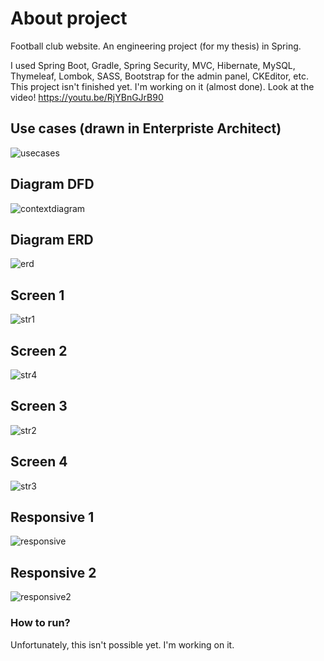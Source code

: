 # About project
Football club website. An engineering project (for my thesis) in Spring.

I used Spring Boot, Gradle, Spring Security, MVC, Hibernate, MySQL, Thymeleaf, Lombok, SASS, Bootstrap for the admin panel, CKEditor, etc. This project isn't finished yet. I'm working on it (almost done). Look at the video! https://youtu.be/RjYBnGJrB90
## Use cases (drawn in Enterpriste Architect)
![usecases](https://user-images.githubusercontent.com/27241538/70185679-92d7dc80-16ea-11ea-9883-97d356a33564.png)

## Diagram DFD
![contextdiagram](https://user-images.githubusercontent.com/27241538/70185878-f3ffb000-16ea-11ea-88f6-5cfa97b37c0b.png)

## Diagram ERD
![erd](https://user-images.githubusercontent.com/27241538/70185982-2b6e5c80-16eb-11ea-9c9b-9d23989e88bf.png)
## Screen 1
![str1](https://user-images.githubusercontent.com/27241538/66924623-3c73e900-f02b-11e9-85eb-025f58e0c8bc.png)

## Screen 2
![str4](https://user-images.githubusercontent.com/27241538/66925299-6aa5f880-f02c-11e9-93f4-c0faa562e9c0.png)

## Screen 3
![str2](https://user-images.githubusercontent.com/27241538/66924776-852ba200-f02b-11e9-83e8-e3ad8f2bbbe9.png)

## Screen 4
![str3](https://user-images.githubusercontent.com/27241538/66924818-98d70880-f02b-11e9-8a6b-6f19407b955c.png)

## Responsive 1
![responsive](https://user-images.githubusercontent.com/27241538/70186139-8acc6c80-16eb-11ea-942a-c0da7395c6fc.png)

## Responsive 2
![responsive2](https://user-images.githubusercontent.com/27241538/70186231-c2d3af80-16eb-11ea-8281-e94a7e377d47.png)

### How to run?
Unfortunately, this isn't possible yet. I'm working on it.
